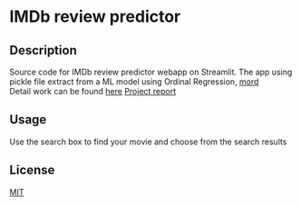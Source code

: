 # IMDb review predictor 

## Description

Source code for IMDb review predictor webapp on Streamlit.
The app using pickle file extract from a ML model using Ordinal Regression, [mord](https://pythonhosted.org/mord/)   
Detail work can be found [here](https://github.com/hungpham89/IMDB_review_predictor)
[Project report](https://github.com/hungpham89/IMDB_review_predictor/blob/main/Final_report/1.%20HungPham_capstone_report.pdf)

## Usage

Use the search box to find your movie and choose from the search results

## License
[MIT](https://choosealicense.com/licenses/mit/)
